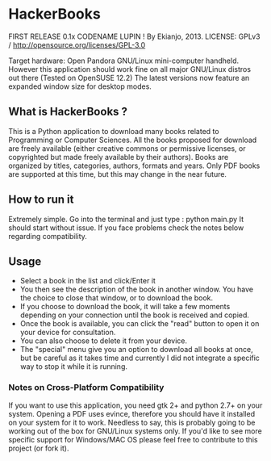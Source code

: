 HackerBooks
===========

FIRST RELEASE 0.1x CODENAME LUPIN ! By Ekianjo, 2013.
LICENSE: GPLv3 / http://opensource.org/licenses/GPL-3.0

Target hardware: Open Pandora GNU/Linux mini-computer handheld. 
However this application should work fine on all major GNU/Linux distros out there (Tested on OpenSUSE 12.2)
The latest versions now feature an expanded window size for desktop modes. 

## What is HackerBooks ? ##
This is a Python application to download many books related to Programming or Computer Sciences.
All the books proposed for download are freely available (either creative commons or permissive licenses, or copyrighted but made freely available by their authors).
Books are organized by titles, categories, authors, formats and years. Only PDF books are supported at this time, but this may change in the near future.

## How to run it ##
Extremely simple. Go into the terminal and just type : python main.py 
It should start without issue. If you face problems check the notes below regarding compatibility. 

## Usage ##
- Select a book in the list and click/Enter it
- You then see the description of the book in another window. You have the choice to close that window, or to download the book.
- If you choose to download the book, it will take a few moments depending on your connection until the book is received and copied.
- Once the book is available, you can click the "read" button to open it on your device for consultation.
- You can also choose to delete it from your device.
- The "special" menu give you an option to download all books at once, but be careful as it takes time and currently I did not integrate a specific way to stop it while it is running.

### Notes on Cross-Platform Compatibility ###
If you want to use this application, you need gtk 2+ and python 2.7+ on your system. 
Opening a PDF uses evince, therefore you should have it installed on your system for it to work. 
Needless to say, this is probably going to be working out of the box for GNU/Linux systems only. 
If you'd like to see more specific support for Windows/MAC OS please feel free to contribute to this project (or fork it).
